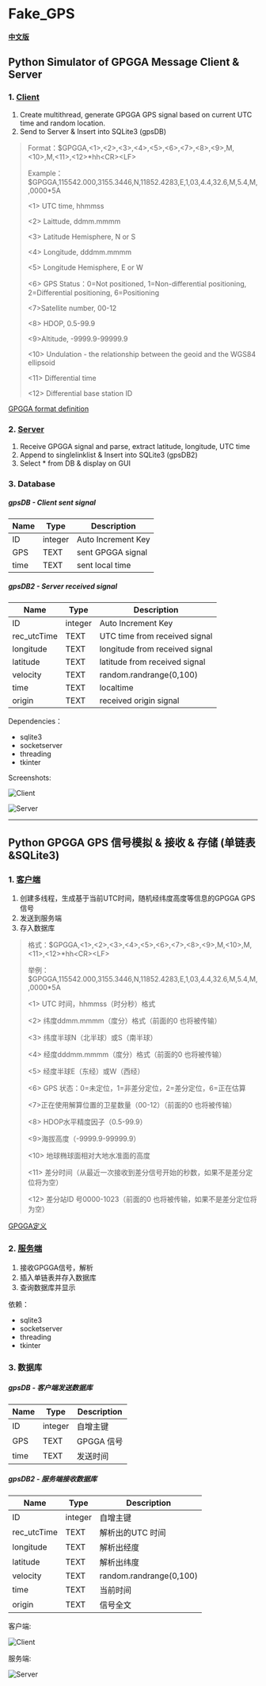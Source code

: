 # Fake_GPS

**[中文版](#Chinese)**

## <span id="English">Python Simulator of GPGGA Message Client & Server</span>

### 1. [Client](https://github.com/joey66666/Fake_GPS/blob/master/client.py)

1. Create multithread, generate GPGGA GPS signal based on current UTC time and random location.
2. Send to Server & Insert into SQLite3 (gpsDB)

>Format：\$GPGGA,<1>,<2>,<3>,<4>,<5>,<6>,<7>,<8>,<9>,M,<10>,M,<11>,<12>\*hh\<CR>\<LF>
>
>Example：\$GPGGA,115542.000,3155.3446,N,11852.4283,E,1,03,4.4,32.6,M,5.4,M,,0000*5A
>
><1> UTC time, hhmmss
>
><2> Laittude, ddmm.mmmm
>
><3> Latitude Hemisphere, N or S
>
><4> Longitude, dddmm.mmmm
>
><5> Longitude Hemisphere, E or W
>
><6> GPS Status：0=Not positioned, 1=Non-differential positioning, 2=Differential positioning, 6=Positioning
>
><7>Satellite number, 00-12
>
><8> HDOP, 0.5-99.9
>
><9>Altitude, -9999.9-99999.9
>
><10> Undulation - the relationship between the geoid and the WGS84 ellipsoid
>
><11> Differential time
>
><12> Differential base station ID

[GPGGA format definition](https://docs.novatel.com/oem7/Content/Logs/GPGGA.htm)

### 2. [Server](https://github.com/joey66666/Fake_GPS/blob/master/server.py)

1. Receive GPGGA signal and parse, extract latitude, longitude, UTC time
2. Append to singlelinklist & Insert into SQLite3 (gpsDB2)
3. Select * from DB & display on GUI

### 3. Database

##### gpsDB - Client sent signal 

| Name | Type    | Description        |
| ---- | ------- | ------------------ |
| ID   | integer | Auto Increment Key |
| GPS  | TEXT    | sent GPGGA signal  |
| time | TEXT    | sent local time    |

##### gpsDB2 - Server received signal 

| Name        | Type    | Description                    |
| ----------- | ------- | ------------------------------ |
| ID          | integer | Auto Increment Key             |
| rec_utcTime | TEXT    | UTC time from received signal  |
| longitude   | TEXT    | longitude from received signal |
| latitude    | TEXT    | latitude from received signal  |
| velocity    | TEXT    | random.randrange(0,100)        |
| time        | TEXT    | localtime                      |
| origin      | TEXT    | received origin signal         |

Dependencies：

- sqlite3
- socketserver
- threading
- tkinter

Screenshots:

![Client](Client.png)

![Server](Server.png)

---


## <span id="Chinese">Python GPGGA GPS 信号模拟 & 接收 & 存储 (单链表&SQLite3)</span>

### 1. [客户端](https://github.com/joey66666/Fake_GPS/blob/master/client.py)

1. 创建多线程，生成基于当前UTC时间，随机经纬度高度等信息的GPGGA GPS信号
2. 发送到服务端
3. 存入数据库

>格式：\$GPGGA,<1>,<2>,<3>,<4>,<5>,<6>,<7>,<8>,<9>,M,<10>,M,<11>,<12>\*hh\<CR>\<LF>
>
>举例：\$GPGGA,115542.000,3155.3446,N,11852.4283,E,1,03,4.4,32.6,M,5.4,M,,0000*5A
>
><1> UTC 时间，hhmmss（时分秒）格式
>
><2> 纬度ddmm.mmmm（度分）格式（前面的0 也将被传输）
>
><3> 纬度半球N（北半球）或S（南半球）
>
><4> 经度dddmm.mmmm（度分）格式（前面的0 也将被传输）
>
><5> 经度半球E（东经）或W（西经）
>
><6> GPS 状态：0=未定位，1=非差分定位，2=差分定位，6=正在估算
>
><7>正在使用解算位置的卫星数量（00-12）（前面的0 也将被传输）
>
><8> HDOP水平精度因子（0.5-99.9）
>
><9>海拔高度（-9999.9-99999.9）
>
><10> 地球椭球面相对大地水准面的高度
>
><11> 差分时间（从最近一次接收到差分信号开始的秒数，如果不是差分定位将为空）
>
><12> 差分站ID 号0000-1023（前面的0 也将被传输，如果不是差分定位将为空）

[GPGGA定义](https://blog.csdn.net/qq_24536171/article/details/72742908)

### 2. [服务端](https://github.com/joey66666/Fake_GPS/blob/master/server.py)

1. 接收GPGGA信号，解析
2. 插入单链表并存入数据库
3. 查询数据库并显示

依赖：

- sqlite3
- socketserver
- threading
- tkinter

### 3. 数据库

##### gpsDB - 客户端发送数据库

| Name | Type    | Description |
| ---- | ------- | ----------- |
| ID   | integer | 自增主键    |
| GPS  | TEXT    | GPGGA 信号  |
| time | TEXT    | 发送时间    |

##### gpsDB2 - 服务端接收数据库

| Name        | Type    | Description             |
| ----------- | ------- | ----------------------- |
| ID          | integer | 自增主键                |
| rec_utcTime | TEXT    | 解析出的UTC 时间        |
| longitude   | TEXT    | 解析出经度              |
| latitude    | TEXT    | 解析出纬度              |
| velocity    | TEXT    | random.randrange(0,100) |
| time        | TEXT    | 当前时间                |
| origin      | TEXT    | 信号全文                |

客户端:

![Client](Client.png)

服务端:

![Server](Server.png)
